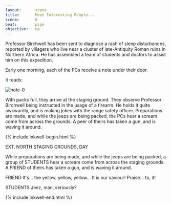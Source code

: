 ```yaml
---
layout:      scene
title:       Meet Interesting People...
scene:       0
beat:        pipe
objective:   up
---
```



Professor Birchwell has been sent to diagnose a rash of sleep disturbances,
reported by villagers who live near a cluster of late-Antiquity Roman ruins in Northern Africa.
He has assembled a team of students and doctors to assist him on this expedition.

Early one morning, each of the PCs receive a note under their door.

It reads:

![note-0]({{site.baseurl}}/assets/birchwell-note-0.png)


With packs full, they arrive at the staging ground.
They observe Professor Birchwell being instructed in the usage of a firearm.
He holds it quite awkwardly, and is making jokes with the range safety officer.
Preparations are made, and while the jeeps are being packed,
the PCs hear a scream come from across the grounds:
A peer of theirs has taken a gun, and is waving it around.


{% include inkwell-begin.html %}

EXT. NORTH STAGING GROUNDS, DAY

While preparations are being made, and while the jeeps are being packed,
a group of STUDENTS hear a scream come from across the staging grounds.
A FRIEND of theirs has taken a gun, and is waving it around.

FRIEND
It's... the yellow, yellow, yellow...
It is our saviour! Praise... to, it!

STUDENTS
Jeez, man, seriously?


{% include inkwell-end.html %}








